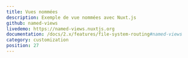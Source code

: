 ```yaml
---
title: Vues nommées
description: Exemple de vue nommées avec Nuxt.js
github: named-views
livedemo: https://named-views.nuxtjs.org
documentation: /docs/2.x/features/file-system-routing#named-views
category: customization
position: 27
---
```

